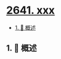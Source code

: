 # [2641. xxx](https://github.com/Tdahuyou/TNotes.leetcode/tree/main/notes/2641.%20xxx)

<!-- region:toc -->

- [1. 📝 概述](#1--概述)

<!-- endregion:toc -->

## 1. 📝 概述

